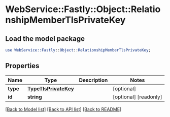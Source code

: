 # WebService::Fastly::Object::RelationshipMemberTlsPrivateKey

## Load the model package
```perl
use WebService::Fastly::Object::RelationshipMemberTlsPrivateKey;
```

## Properties
Name | Type | Description | Notes
------------ | ------------- | ------------- | -------------
**type** | [**TypeTlsPrivateKey**](TypeTlsPrivateKey.md) |  | [optional] 
**id** | **string** |  | [optional] [readonly] 

[[Back to Model list]](../README.md#documentation-for-models) [[Back to API list]](../README.md#documentation-for-api-endpoints) [[Back to README]](../README.md)


